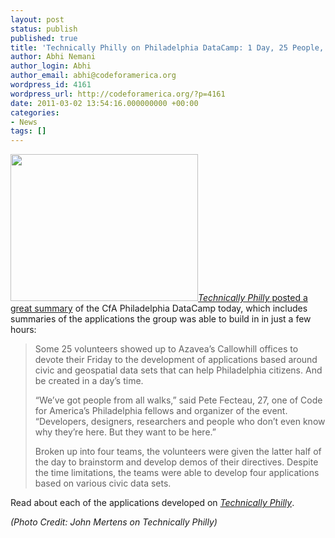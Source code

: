 ```yaml
---
layout: post
status: publish
published: true
title: 'Technically Philly on Philadelphia DataCamp: 1 Day, 25 People, 4 Apps'
author: Abhi Nemani
author_login: Abhi
author_email: abhi@codeforamerica.org
wordpress_id: 4161
wordpress_url: http://codeforamerica.org/?p=4161
date: 2011-03-02 13:54:16.000000000 +00:00
categories:
- News
tags: []
---
```

<img src="http://codeforamerica.org/wp-content/uploads/2011/03/library_phone_app-300x235.jpg" alt="" title="library_phone_app" width="300" height="235" class="alignright size-medium wp-image-4162" /><a href="http://technicallyphilly.com/2011/03/02/philly-data-camp-city-council-legislation-email-blast-philly-api-and-other-projects"><em>Technically Philly</em> posted a great summary</a> of the CfA Philadelphia DataCamp today, which includes summaries of the applications the group was able to build in in just a few hours:

<blockquote>Some 25 volunteers showed up to Azavea’s Callowhill offices to devote their Friday to the development of applications based around civic and geospatial data sets that can help Philadelphia citizens. And be created in a day’s time.

“We’ve got people from all walks,” said Pete Fecteau, 27, one of Code for America’s Philadelphia fellows and organizer of the event. “Developers, designers, researchers and people who don’t even know why they’re here. But they want to be here.”

Broken up into four teams, the volunteers were given the latter half of the day to brainstorm and develop demos of their directives. Despite the time limitations, the teams were able to develop four applications based on various civic data sets.</blockquote>

Read about each of the applications developed on <em><a href="http://technicallyphilly.com/2011/03/02/philly-data-camp-city-council-legislation-email-blast-philly-api-and-other-projects">Technically Philly</a></em>.

<em>(Photo Credit: John Mertens on Technically Philly)</em>
